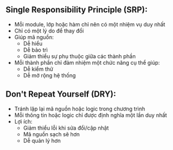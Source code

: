## Single Responsibility Principle (SRP):

- Mỗi module, lớp hoặc hàm chỉ nên có một nhiệm vụ duy nhất
- Chỉ có một lý do để thay đổi
- Giúp mã nguồn:
  - Dễ hiểu
  - Dễ bảo trì
  - Giảm thiểu sự phụ thuộc giữa các thành phần
- Mỗi thành phần chỉ đảm nhiệm một chức năng cụ thể giúp:
  - Dễ kiểm thử
  - Dễ mở rộng hệ thống

## Don't Repeat Yourself (DRY):

- Tránh lặp lại mã nguồn hoặc logic trong chương trình
- Mỗi thông tin hoặc logic chỉ được định nghĩa một lần duy nhất
- Lợi ích:
  - Giảm thiểu lỗi khi sửa đổi/cập nhật
  - Mã nguồn sạch sẽ hơn
  - Dễ quản lý hơn
